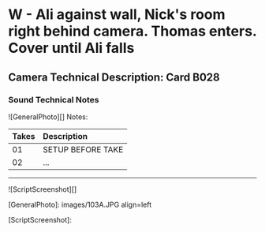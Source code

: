 # W - Ali against wall, Nick's room right behind camera. Thomas enters. Cover until Ali falls

## Camera Technical Description: Card B028

### Sound Technical Notes

![GeneralPhoto][]
Notes: 

| Takes | Description |
|:---|:----|
| 01 | SETUP BEFORE TAKE |
| 02 | ... |

----

![ScriptScreenshot][]


[GeneralPhoto]: images/103A.JPG align=left

[ScriptScreenshot]: 